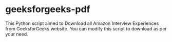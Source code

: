 geeksforgeeks-pdf
=================

This Python script aimed to Download all Amazon Interview Experiences from GeeksforGeeks website. You can modify this script to download as per your need.
